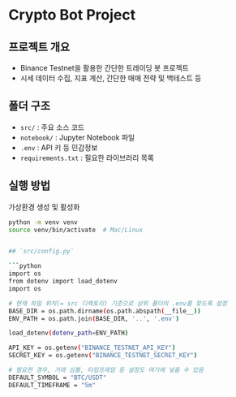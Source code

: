 # Crypto Bot Project

## 프로젝트 개요
- Binance Testnet을 활용한 간단한 트레이딩 봇 프로젝트
- 시세 데이터 수집, 지표 계산, 간단한 매매 전략 및 백테스트 등

## 폴더 구조
- `src/` : 주요 소스 코드
- `notebook/` : Jupyter Notebook 파일
- `.env` : API 키 등 민감정보
- `requirements.txt` : 필요한 라이브러리 목록

## 실행 방법
 가상환경 생성 및 활성화
   ```bash
   python -m venv venv
   source venv/bin/activate  # Mac/Linux


## `src/config.py`

```python
import os
from dotenv import load_dotenv
import os

# 현재 파일 위치(= src 디렉토리) 기준으로 상위 폴더의 .env를 찾도록 설정
BASE_DIR = os.path.dirname(os.path.abspath(__file__))
ENV_PATH = os.path.join(BASE_DIR, '..', '.env')

load_dotenv(dotenv_path=ENV_PATH)

API_KEY = os.getenv("BINANCE_TESTNET_API_KEY")
SECRET_KEY = os.getenv("BINANCE_TESTNET_SECRET_KEY")

# 필요한 경우, 거래 심볼, 타임프레임 등 설정도 여기에 넣을 수 있음
DEFAULT_SYMBOL = "BTC/USDT"
DEFAULT_TIMEFRAME = "5m"